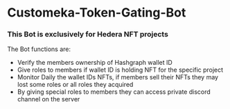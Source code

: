 # Customeka-Token-Gating-Bot

### This Bot is exclusively for Hedera NFT projects

The Bot functions are:
- Verify the members ownership of Hashgraph wallet ID
- Give roles to members if wallet ID is holding NFT for the specific project
- Monitor Daily the wallet IDs NFTs, if members sell their NFTs they may lost some roles or all roles they acquired
- By giving special roles to members they can access private discord channel on the server
